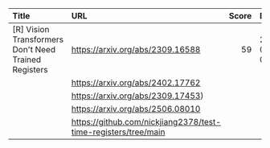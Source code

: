 | Title                                                | URL                                                            |   Score | Date                |
|:-----------------------------------------------------|:---------------------------------------------------------------|--------:|:--------------------|
| [R] Vision Transformers Don't Need Trained Registers | https://arxiv.org/abs/2309.16588                               |      59 | 2025-06-16 03:56:54 |
|                                                      | https://arxiv.org/abs/2402.17762                               |         |                     |
|                                                      | https://arxiv.org/abs/2309.17453)                              |         |                     |
|                                                      | https://arxiv.org/abs/2506.08010                               |         |                     |
|                                                      | https://github.com/nickjiang2378/test-time-registers/tree/main |         |                     |